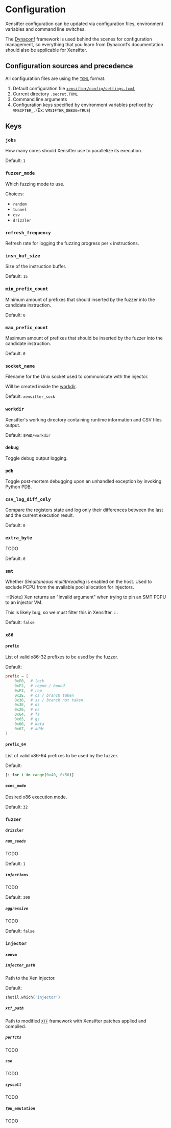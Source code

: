 # Configuration

Xensifter configuration can be updated via configuration files, environment variables and command line switches.

The [Dynaconf](https://www.dynaconf.com/) framework is used behind the scenes for configuration management, so everything that you learn from Dynaconf’s documentation should also be applicable for Xensifter.

## Configuration sources and precedence

All configuration files are using the [`TOML`](https://toml.io/en/) format.

1. Default configuration file [`xensifter/config/settings.toml`](https://github.com/intel-sandbox/xensifter/blob/main/xensifter/config/settings.toml)
2. Current directory `.secret.TOML`
3. Command line arguments
4. Configuration keys specified by environment variables prefixed by `VMSIFTER_`. (Ex: `VMSIFTER_DEBUG=TRUE`)

## Keys

### `jobs`

How many cores should Xensifter use to parallelize its execution.

Default: `1`

### `fuzzer_mode`

Which fuzzing mode to use.

Choices:
- `random`
- `tunnel`
- `csv`
- `drizzler`

### `refresh_frequency`

Refresh rate for logging the fuzzing progress per `x` instructions.

### `insn_buf_size`

Size of the instruction buffer.

Default: `15`

### `min_prefix_count`

Minimum amount of prefixes that should inserted by the fuzzer into the candidate instruction.

Default: `0`

### `max_prefix_count`

Maximum amount of prefixes that should be inserted by the fuzzer into the candidate instruction.

Default: `0`



### `socket_name`

Filename for the Unix socket used to communicate with the injector.

Will be created inside the [workdir](#workdir).

Default: `xensifter_sock`

### `workdir`

Xensifter's working directory containing runtime information and CSV files output.

Default: `$PWD/workdir`

### `debug`

Toggle debug output logging.

### `pdb`

Toggle post-mortem debugging upon an unhandled exception by invoking Python PDB.

### `csv_log_diff_only`

Compare the registers state and log only their differences between the last and the current execution result.

Default: `0`

### `extra_byte`

TODO

Default: `0`

### `smt`

Whether _Simultaneous multithreading_ is enabled on the host. Used to exclude PCPU from the available pool allocation for injectors.

:::{Note}
Xen returns an "Invalid argument" when trying to pin an SMT PCPU to an injector VM.

This is likely bug, so we must filter this in Xensifter.
:::

Default: `false`

### `x86`

#### `prefix`

List of valid x86-32 prefixes to be used by the fuzzer.

Default:

```TOML
prefix = [
    0xF0,  # lock
    0xF2,  # repne / bound
    0xF3,  # rep
    0x2E,  # cs / branch taken
    0x36,  # ss / branch not taken
    0x3E,  # ds
    0x26,  # es
    0x64,  # fs
    0x65,  # gs
    0x66,  # data
    0x67,  # addr
]
```

#### `prefix_64`

List of valid x86-64 prefixes to be used by the fuzzer.

Default:

```python
[i for i in range(0x40, 0x50)]
```

#### `exec_mode`

Desired x86 execution mode.

Default: `32`

### `fuzzer`

#### `drizzler`

##### `num_seeds`

TODO

Default: `1`

##### `injections`

TODO

Default: `300`

##### `aggressive`

TODO

Default: `false`

### `injector`

#### `xenvm`

##### `injector_path`

Path to the Xen injector.

Default:

```python
shutil.which('injector')
```

##### `xtf_path`

Path to modified [`XTF`](https://xenbits.xenproject.org/docs/xtf/) framework with Xensifter patches applied and compiled.

##### `perfcts`

TODO

##### `sse`

TODO

##### `syscall`

TODO

##### `fpu_emulation`

TODO